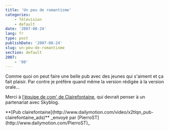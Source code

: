 ```yaml
---
title: 'Un peu de romantisme'
categories:
    - Télévision
    - default
date: '2007-08-24'
lang: fr
type: post
publishDate: '2007-08-24'
slug: un-peu-de-romantisme
section: default
2007:
    - '08'
---
```


Comme quoi on peut faire une belle pub avec des jeunes qui s'aiment et ça fait plaisir. Par contre je préfère quand même la version rédigée à la version orale…

<!--more-->

Merci à [l'équipe de com' de Clairefontaine](http://www.clairefontaine.com/communication/actualites-evenements/), qui devrait penser à un partenariat avec Skyblog.

<div>
**[Pub clairefontaine](http://www.dailymotion.com/video/x2tlqn_pub-clairefontaine_ads)**
_envoyé par [PierroST](http://www.dailymotion.com/PierroST)_</div>